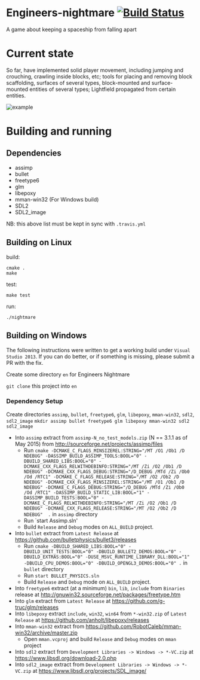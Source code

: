 # Engineers-nightmare [![Build Status](https://travis-ci.org/engineers-nightmare/engineers-nightmare.svg)](https://travis-ci.org/engineers-nightmare/engineers-nightmare)

A game about keeping a spaceship from falling apart


# Current state

So far, have implemented solid player movement, including jumping and crouching, crawling inside blocks, etc; tools for
placing and removing block scaffolding, surfaces of several types, block-mounted and surface-mounted entities of several
types; Lightfield propagated from certain entities.

![example](https://raw.githubusercontent.com/engineers-nightmare/engineers-nightmare/master/misc/en-2015-05-18-1.png)


# Building and running

## Dependencies

 * assimp
 * bullet
 * freetype6
 * glm
 * libepoxy
 * mman-win32 (For Windows build)
 * SDL2
 * SDL2_image

NB: this above list must be kept in sync with `.travis.yml`

## Building on Linux

build:

    cmake .
    make

test:

    make test

run:

    ./nightmare

## Building on Windows

The following instructions were written to get a working build under `Visual Studio 2013`. If you can do better, or if something is missing, please submit a PR with the fix.

Create some directory `en` for Engineers Nightmare

`git clone` this project into `en`

### Dependency Setup

Create directories `assimp`, `bullet`, `freetype6`, `glm`, `libepoxy`, `mman-win32`, `sdl2`, `sdl2_image`
`mkdir assimp bullet freetype6 glm libepoxy mman-win32 sdl2 sdl2_image`

* Into `assimp` extract from `assimp-N_no_test_models.zip` (N == 3.1.1 as of May 2015) from http://sourceforge.net/projects/assimp/files
  * Run `cmake -DCMAKE_C_FLAGS_MINSIZEREL:STRING="/MT /O1 /Ob1 /D NDEBUG" -DASSIMP_BUILD_ASSIMP_TOOLS:BOOL="0" -DBUILD_SHARED_LIBS:BOOL="0" -DCMAKE_CXX_FLAGS_RELWITHDEBINFO:STRING="/MT /Zi /O2 /Ob1 /D NDEBUG" -DCMAKE_CXX_FLAGS_DEBUG:STRING="/D_DEBUG /MTd /Zi /Ob0 /Od /RTC1" -DCMAKE_C_FLAGS_RELEASE:STRING="/MT /O2 /Ob2 /D NDEBUG" -DCMAKE_CXX_FLAGS_MINSIZEREL:STRING="/MT /O1 /Ob1 /D NDEBUG" -DCMAKE_C_FLAGS_DEBUG:STRING="/D_DEBUG /MTd /Zi /Ob0 /Od /RTC1" -DASSIMP_BUILD_STATIC_LIB:BOOL="1" -DASSIMP_BUILD_TESTS:BOOL="0" -DCMAKE_C_FLAGS_RELWITHDEBINFO:STRING="/MT /Zi /O2 /Ob1 /D NDEBUG" -DCMAKE_CXX_FLAGS_RELEASE:STRING="/MT /O2 /Ob2 /D NDEBUG"  .` in `assimp` directory
  * Run `start Assimp.sln'
  * Build `Release` and `Debug` modes on `ALL_BUILD` project.
* Into `bullet` extract from `Latest Release` at https://github.com/bulletphysics/bullet3/releases
  * Run `cmake -DBUILD_SHARED_LIBS:BOOL="0" -DBUILD_UNIT_TESTS:BOOL="0" -DBUILD_BULLET2_DEMOS:BOOL="0" -DBUILD_EXTRAS:BOOL="0" -DUSE_MSVC_RUNTIME_LIBRARY_DLL:BOOL="1" -DBUILD_CPU_DEMOS:BOOL="0" -DBUILD_OPENGL3_DEMOS:BOOL="0" .` in `bullet` directory
  * Run `start BULLET_PHYSICS.sln`
  * Build `Release` and `Debug` mode on `ALL_BUILD` project.
* Into `freetype6` extract (at a minimum) `bin`, `lib`, `include` from `Binaries` release at http://gnuwin32.sourceforge.net/packages/freetype.htm
* Into `glm` extract from `Latest Release` at https://github.com/g-truc/glm/releases
* Into `libepoxy` extract `include`, `win32`, `win64` from `*-win32.zip` of `Latest Release` at https://github.com/anholt/libepoxy/releases
* Into `mman-win32` extract from https://github.com/RobotCaleb/mman-win32/archive/master.zip
  * Open `mman.vcproj` and build `Release` and `Debug` modes on `mman` project
* Into `sdl2` extract from `Development Libraries -> Windows -> *-VC.zip` at https://www.libsdl.org/download-2.0.php
* Into `sdl2_image` extract from `Development Libraries -> Windows -> *-VC.zip` at https://www.libsdl.org/projects/SDL_image/
